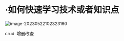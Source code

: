 # ·如何快速学习技术或者知识点



![image-20230522102323160](D:\github\ZccLearnJava.github.io\img\如何快速学习技术或者知识点.assets\image-20230522102323160.png)





crud: 增删改查

